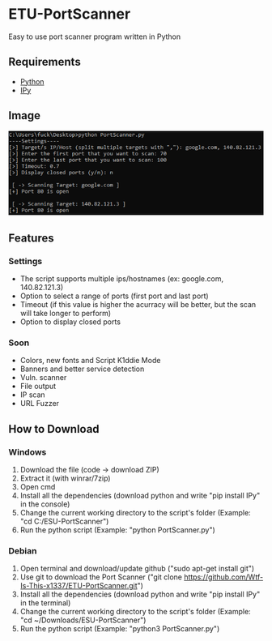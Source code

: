 # ETU-PortScanner
Easy to use port scanner program written in Python

## Requirements
- [Python](https://www.python.org/)
- [IPy](https://pypi.org/project/IPy/)

## Image
![alt text](https://github.com/Wtf-Is-This-x1337/ETU-PortScanner/blob/main/images/main.png?raw=true)

## Features
### Settings
- The script supports multiple ips/hostnames (ex: google.com, 140.82.121.3)
- Option to select a range of ports (first port and last port)
- Timeout (if this value is higher the acurracy will be better, but the scan will take longer to perform)
- Option to display closed ports
### Soon
- Colors, new fonts and Script K1ddie Mode
- Banners and better service detection
- Vuln. scanner
- File output
- IP scan
- URL Fuzzer

## How to Download
### Windows
1. Download the file (code -> download ZIP)
2. Extract it (with winrar/7zip)
3. Open cmd
4. Install all the dependencies (download python and write "pip install IPy" in the console)
5. Change the current working directory to the script's folder (Example: "cd C:/ESU-PortScanner")
6. Run the python script (Example: "python PortScanner.py")
### Debian
1. Open terminal and download/update github ("sudo apt-get install git")
2. Use git to download the Port Scanner ("git clone https://github.com/Wtf-Is-This-x1337/ETU-PortScanner.git")
3. Install all the dependencies (download python and write "pip install IPy" in the terminal)
4. Change the current working directory to the script's folder (Example: "cd ~/Downloads/ESU-PortScanner")
5. Run the python script (Example: "python3 PortScanner.py")
